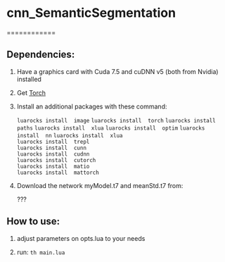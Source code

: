 # cnn_SemanticSegmentation
============

## Dependencies:

1. Have a graphics card with Cuda 7.5 and cuDNN v5 (both from Nvidia) installed

2. Get [Torch](http://torch.ch/docs/getting-started.html)

3. Install an additional packages with these command:

    `luarocks install  image`
	`luarocks install  torch`
	`luarocks install  paths`
	`luarocks install  xlua`
	`luarocks install  optim`
	`luarocks install  nn`
	`luarocks install  xlua`   
	`luarocks install  trepl`   
	`luarocks install  cunn`   
	`luarocks install  cudnn`   
	`luarocks install  cutorch`   
	`luarocks install  matio`   
	`luarocks install  mattorch`   

4. Download the network myModel.t7 and meanStd.t7 from: 

    ???


## How to use:

1. adjust parameters on opts.lua to your needs

2. run:
		`th main.lua` 
